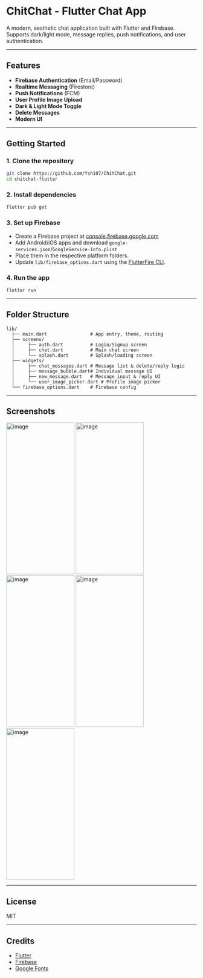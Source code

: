 # ChitChat - Flutter Chat App

A modern, aesthetic chat application built with Flutter and Firebase.  
Supports dark/light mode, message replies, push notifications, and user authentication.

---

## Features

- **Firebase Authentication** (Email/Password)
- **Realtime Messaging** (Firestore)
- **Push Notifications** (FCM)
- **User Profile Image Upload**
- **Dark & Light Mode Toggle**
- **Delete Messages**
- **Modern UI**

---

## Getting Started

### 1. Clone the repository

```bash
git clone https://github.com/Ysh107/ChitChat.git
cd chitchat-flutter
```

### 2. Install dependencies

```bash
flutter pub get
```

### 3. Set up Firebase

- Create a Firebase project at [console.firebase.google.com](https://console.firebase.google.com/)
- Add Android/iOS apps and download `google-services.json`/`GoogleService-Info.plist`
- Place them in the respective platform folders.
- Update `lib/firebase_options.dart` using the [FlutterFire CLI](https://firebase.flutter.dev/docs/cli/).

### 4. Run the app

```bash
flutter run
```

---

## Folder Structure

```
lib/
  ├── main.dart                # App entry, theme, routing
  ├── screens/
  │     ├── auth.dart          # Login/Signup screen
  │     ├── chat.dart          # Main chat screen
  │     └── splash.dart        # Splash/loading screen
  ├── widgets/
  │     ├── chat_messages.dart # Message list & delete/reply logic
  │     ├── message_bubble.dart# Individual message UI
  │     ├── new_message.dart   # Message input & reply UI
  │     └── user_image_picker.dart # Profile image picker
  └── firebase_options.dart    # Firebase config
```

---

## Screenshots

<img width="180" height="400" alt="image" src="https://github.com/user-attachments/assets/ffa9b6c1-a04b-498a-92b9-92c44c7b3ee7" />
<img width="180" height="400" alt="image" src="https://github.com/user-attachments/assets/5c2a4c40-2e4b-43ed-a2c3-6e600f7fac75" />
<img width="180" height="400" alt="image" src="https://github.com/user-attachments/assets/ce1fe13a-0031-481c-a7d8-9f1081de0e2d" />
<img width="180" height="400" alt="image" src="https://github.com/user-attachments/assets/f663fd4e-0790-4427-bfc5-ad6b45431647" />
<img width="180" height="400" alt="image" src="https://github.com/user-attachments/assets/f49e2818-6edc-47a8-82e0-7d1c4386bbf1" />





---

## License

MIT

---

## Credits

- [Flutter](https://flutter.dev/)
- [Firebase](https://firebase.google.com/)
- [Google Fonts](https://fonts.google.com/)

